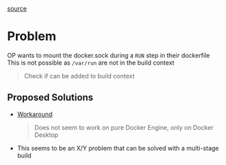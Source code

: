 [source](https://forums.docker.com/t/bind-mount-docker-socket-in-dockerfile/144134/)

# Problem
OP wants to mount the docker.sock during a `RUN` step in their dockerfile<br>
This is not possible as `/var/run` are not in the build context
> Check if can be added to build context

## Proposed Solutions
- [Workaround](https://github.com/docker/buildx/issues/1991#issuecomment-1666560344)
  > Does not seem to work on pure Docker Engine, only on Docker Desktop
- This seems to be an X/Y problem that can be solved with a multi-stage build